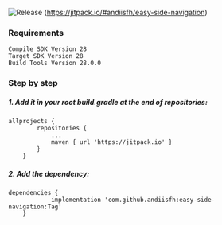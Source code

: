 ![Release](https://jitpack.io/v/andiisfh/easy-side-navigation.svg)
(https://jitpack.io/#andiisfh/easy-side-navigation)

### Requirements
```
Compile SDK Version 28
Target SDK Version 28
Build Tools Version 28.0.0
```
### Step by step
##### 1. Add it in your root build.gradle at the end of repositories:
```
allprojects {
		repositories {
			...
			maven { url 'https://jitpack.io' }
		}
	}
```

##### 2. Add the dependency:
```
dependencies {
	        implementation 'com.github.andiisfh:easy-side-navigation:Tag'
	}
```
